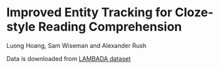 # Improved Entity Tracking for Cloze-style Reading Comprehension #
Luong Hoang, Sam Wiseman and Alexander Rush

Data is downloaded from [LAMBADA dataset](http://clic.cimec.unitn.it/lambada/)
